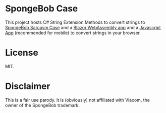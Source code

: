 # SpongeBob Case
This project hosts C# String Extension Methods to convert strings to [SpongeBob Sarcasm Case](https://knowyourmeme.com/memes/mocking-spongebob) and a [Blazor WebAssembly app](https://gfs.github.io/SpongeBobCase/) and a [Javascript App](https://gfs.github.io/SpongeBobCase/JS/) (recommended for mobile) to convert strings in your browser.

# License
MIT.

# Disclaimer
This is a fair use parody. It is (obviously) not affiliated with Viacom, the owner of the SpongeBob trademark.
